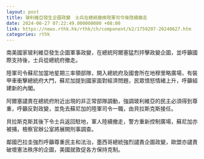 ```yaml
---
layout: post
title: 玻利維亞發生企圖政變　士兵在總統撤換陸軍司令後陸續撤走
date: 2024-06-27 07:22:49.000000000 +08:00
link: https://news.rthk.hk/rthk/ch/component/k2/1759207-20240627.htm
categories: rthk
---
```


南美國家玻利維亞發生企圖軍事政變，在總統阿爾塞猛烈抨擊政變企圖，並呼籲國際支持後，士兵從總統府撤走。

陸軍司令蘇尼加當地星期三率領部隊，開入總統府及國會所在地穆里略廣場，有裝甲車衝擊總統府大門，蘇尼加提到國家面對經濟問題，民眾憤怒情緒上升，呼籲組建新的內閣。

阿爾塞譴責在總統府附近出現的非正常部隊調動，強調玻利維亞的民主必須得到尊重，呼籲反對政變，並免去蘇尼加的陸軍司令一職，由貝拉斯克斯接任。

貝拉斯克斯其後下令士兵返回駐地，軍人陸續撤走，警方重新控制廣場，蘇尼加亦被捕，檢察官辦公室將展開刑事調查。

鄰國巴拉圭強烈呼籲尊重民主和法治，墨西哥總統強烈譴責企圖政變，歐盟亦譴責破壞憲法秩序的企圖，美國就敦促各方保持克制。
